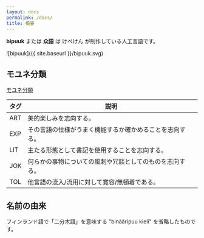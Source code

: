 ```yaml
---
layout: docs
permalink: /docs/
title: 概要
---
```


**bipuuk** または **众語** は けぺけん が制作している人工言語です。

![bipuuk]({{ site.baseurl }}/bipuuk.svg)

## モユネ分類

[モユネ分類](http://ja.conlinguistics.wikia.com/wiki/%E3%83%A2%E3%83%A6%E3%83%8D%E5%88%86%E9%A1%9E)

|タグ|説明|
|---|---|
|ART|美的楽しみを志向する。|
|EXP|その言語の仕様がうまく機能するか確かめることを志向する。|
|LIT|主たる形態として書記を使用することを志向する。|
|JOK|何らかの事物についての風刺や冗談としてのものを志向する。|
|TOL|他言語の流入/流用に対して寛容/無頓着である。|

## 名前の由来

フィンランド語で「二分木語」を意味する "binääripuu kieli" を省略したものです。
